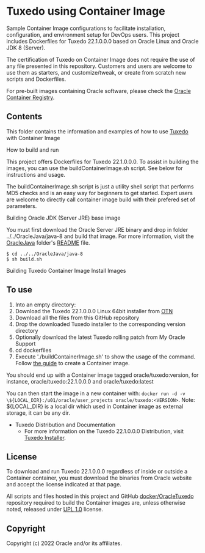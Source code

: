 Tuxedo using Container Image
===============================
Sample Container Image configurations to facilitate installation, configuration, and environment setup for DevOps users. This project includes Dockerfiles for Tuxedo 22.1.0.0.0 based on Oracle Linux and Oracle JDK 8 (Server).

The certification of Tuxedo on Container Image does not require the use of any file presented in this repository. Customers and users are welcome to use them as starters, and customize/tweak, or create from scratch new scripts and Dockerfiles.

For pre-built images containing Oracle software, please check the [Oracle Container Registry](https://container-registry.oracle.com/).

## Contents
This folder contains the information and examples of how to use [Tuxedo](http://oracle.com/tuxedo) with Container Image

How to build and run

This project offers Dockerfiles for Tuxedo 22.1.0.0.0. To assist in building the images, you can use the buildContainerImage.sh script. See below for instructions and usage.

The buildContainerImage.sh script is just a utility shell script that performs MD5 checks and is an easy way for beginners to get started. Expert users are welcome to directly call container image build with their prefered set of parameters.

Building Oracle JDK (Server JRE) base image

You must first download the Oracle Server JRE binary and drop in folder ../../OracleJava/java-8 and build that image. For more information, visit the [OracleJava](https://github.com/oracle/docker-images/blob/master/OracleJava) folder's [README](https://github.com/oracle/docker-images/blob/master/OracleJava/README.md) file.

    $ cd ../../OracleJava/java-8
    $ sh build.sh

Building Tuxedo Container Image Install Images
## To use
1. Into an empty directory:
  1. Download the Tuxedo 22.1.0.0.0 Linux 64bit installer from [OTN](http://www.oracle.com/technetwork/middleware/tuxedo/downloads/index.html)
  2. Download all the files from this GitHub repository
  3. Drop the downloaded Tuxedo installer to the corresponding version directory
  4. Optionally download the latest Tuxedo rolling patch from My Oracle Support
2. cd dockerfiles
3. Execute './buildContainerImage.sh' to show the usage of the command. Follow [the guide](./dockerfiles/README.md) to create a Container image.

You should end up with a Container image tagged oracle/tuxedo:version, for instance, oracle/tuxedo:22.1.0.0.0 and oracle/tuxedo:latest

You can then start the image in a new container with: ``docker run -d -v \${LOCAL_DIR}:/u01/oracle/user_projects oracle/tuxedo:<VERSION>``.
Note: \${LOCAL_DIR} is a local dir which used in Container image as external storage, it can be any dir.


 * Tuxedo Distribution and Documentation
   - For more information on the Tuxedo 22.1.0.0.0 Distribution, visit [Tuxedo Installer](http://www.oracle.com/technetwork/middleware/tuxedo/downloads/index.html).



## License
To download and run Tuxedo 22.1.0.0.0 regardless of inside or outside a Container container, you must download the binaries from Oracle website and accept the license indicated at that page.

All scripts and files hosted in this project and GitHub [docker/OracleTuxedo](./) repository required to build the Container images are, unless otherwise noted, released under [UPL 1.0](https://oss.oracle.com/licenses/upl/) license.

## Copyright
Copyright (c) 2022 Oracle and/or its affiliates.

